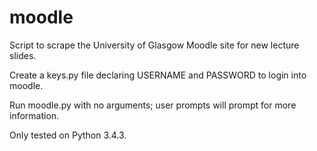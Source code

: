 # moodle
Script to scrape the University of Glasgow Moodle site for new lecture slides.

Create a keys.py file declaring USERNAME and PASSWORD to login into moodle.

Run moodle.py with no arguments; user prompts will prompt for more information.

Only tested on Python 3.4.3.